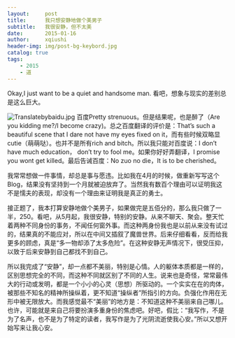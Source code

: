 ```yaml
---
layout:     post
title:      我只想安静地做个美男子
subtitle:   我很安静，但不太美
date:       2015-01-16
author:     xqiushi
header-img: img/post-bg-keybord.jpg
catalog: true
tags:
    - 2015
    - 道
---
```


Okay,I just want to be a quiet and handsome man. 看吧，想象与现实的差别总是这么巨大。

<img src="https://p.Reddy.Wang:9227/usr/uploads/2015/01/3921749220.jpg" alt="Translatebybaidu.jpg">
百度Pretty strenuous。但是结果呢，也是醉了（Are you kidding me?/I become crazy)。总之百度翻译的评价是：That’s such a beautiful scene that I dare not have my eyes fixed on it，而有些时候双略显cutie（萌萌哒）。也并不是所有rich and bitch。所以我只能对百度说：I don’t have much education， don’t try to fool me。如果你好好弄翻译，I promise you wont get killed。最后告诫百度：No zuo no die，It is to be cherished。

我常常想做一件事情，却总是事与愿违。比如我在4月的时候，做重新写写这个Blog，结果没有坚持到一个月就被迫放弃了。当然我有数百个理由可以证明我这不是懦夫的表现，却没有一个理由来证明我是真正的勇士。

接正题了，我本打算安静地做个美男子，如果做完是五佰分的，那么我只做了一半，250。看吧，从5月起，我很安静，特别的安静。从来不聊天、聚会。整天忙着两种不同身份的事务，不闻任何窗外事。而这种两身份我也是以前从来没有试过的，结果真的不能应对，所以在中间又插叙了魔兽世界。后来仔细看看，反而给我更多的顾虑，真是“多一物却添了太多危险”。在这种安静无声情况下，很受压抑，以致于后来安静到自己都找不到自己。

所以我完成了“安静”，却一点都不美丽，特别是心情。人的躯体本质都是一样的，区别思想完全的不同，而这种不同就区别了不同的人生。说来也是奇怪，常常最伟大的行动或发明，都是一个小小的心灵（思想）所驱动的。一个实实在在的肉体，被那些不知名的精神所操纵着，更不知道“操纵者”所指引的方向。负强化作用在无形中被无限放大。而我感觉最不“美丽”的地方是：不知道这种不美丽来自己哪儿。也许，可能就是来自己将要扮演多重身份的焦虑吧。好吧，假比：“我写作，不是为了名声，也不是为了特定的读者，我写作是为了光阴流逝使我心安。”所以又想开始写来让我心安。